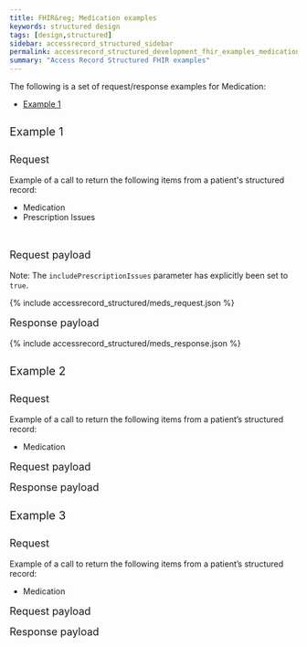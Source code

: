 ```yaml
---
title: FHIR&reg; Medication examples
keywords: structured design
tags: [design,structured]
sidebar: accessrecord_structured_sidebar
permalink: accessrecord_structured_development_fhir_examples_medication.html
summary: "Access Record Structured FHIR examples"
---
```


The following is a set of request/response examples for Medication:

<ul id="profileTabs" class="nav nav-tabs">
  <li class="active"><a class="noCrossRef" href="#example1" data-toggle="tab">Example 1</a></li>
<!--
  <li><a class="noCrossRef" href="#example2" data-toggle="tab">Example 2</a></li>
  <li><a class="noCrossRef" href="#example3" data-toggle="tab">Example 3</a></li>
-->
</ul>

<div class="tab-content">
  <div role="tabpanel" class="tab-pane active" id="example1" markdown="1">
    <p style="line-height: 2; font-size: 20px">Example 1</p>
    <p style="line-height: 1; font-size: 18px">Request</p>
    <p>Example of a call to return the following items from a patient's structured record:</p>
    <ul>
      <li>Medication</li>
      <li>Prescription Issues</li>
    </ul>
    <br>
    <p style="line-height: 1; font-size: 18px">Request payload</p>
    <p>Note: The <code class="highlighter-rouge">includePrescriptionIssues</code> parameter has explicitly been set to <code class="highlighter-rouge">true</code>.</p>
    {% include accessrecord_structured/meds_request.json %}
    <p style="line-height: 1; font-size: 18px">Response payload</p>
    {% include accessrecord_structured/meds_response.json %}
  </div>

  <div role="tabpanel" class="tab-pane" id="example2">
    <p style="line-height: 2; font-size: 20px">Example 2</p>
    <p style="line-height: 1; font-size: 18px">Request</p>
    <p>Example of a call to return the following items from a patient’s structured record:</p>
      <ul>
        <li>Medication</li>
      </ul>
    <p style="line-height: 1; font-size: 18px">Request payload</p>
    <p style="line-height: 1; font-size: 18px">Response payload</p>
  </div>

  <div role="tabpanel" class="tab-pane" id="example3">
    <p style="line-height: 2; font-size: 20px">Example 3</p>
    <p style="line-height: 1; font-size: 18px">Request</p>
    <p>Example of a call to return the following items from a patient’s structured record:</p>
      <ul>
        <li>Medication</li>
      </ul>
    <p style="line-height: 1; font-size: 18px">Request payload</p>
    <p style="line-height: 1; font-size: 18px">Response payload</p>
  </div>
</div>
